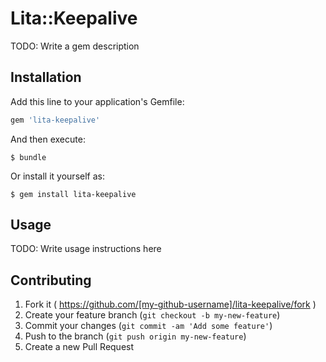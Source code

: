 # Lita::Keepalive

TODO: Write a gem description

## Installation

Add this line to your application's Gemfile:

```ruby
gem 'lita-keepalive'
```

And then execute:

    $ bundle

Or install it yourself as:

    $ gem install lita-keepalive

## Usage

TODO: Write usage instructions here

## Contributing

1. Fork it ( https://github.com/[my-github-username]/lita-keepalive/fork )
2. Create your feature branch (`git checkout -b my-new-feature`)
3. Commit your changes (`git commit -am 'Add some feature'`)
4. Push to the branch (`git push origin my-new-feature`)
5. Create a new Pull Request
